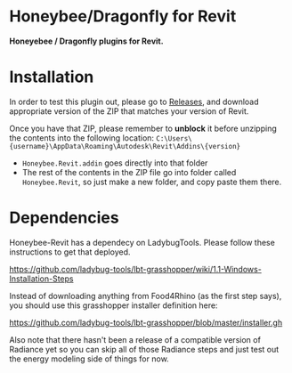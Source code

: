 # Honeybee/Dragonfly for Revit

<b>Honeyebee / Dragonfly plugins for Revit.</b>

# Installation

In order to test this plugin out, please go to [Releases](https://github.com/ladybug-tools/honeybee-revit/releases), and download appropriate version of the ZIP that matches your version of Revit. 

Once you have that ZIP, please remember to **unblock** it before unzipping the contents into the following location: `C:\Users\{username}\AppData\Roaming\Autodesk\Revit\Addins\{version}`
- `Honeybee.Revit.addin` goes directly into that folder
- The rest of the contents in the ZIP file go into folder called `Honeybee.Revit`, so just make a new folder, and copy paste them there.

# Dependencies

Honeybee-Revit has a dependecy on LadybugTools. Please follow these instructions to get that deployed. 

https://github.com/ladybug-tools/lbt-grasshopper/wiki/1.1-Windows-Installation-Steps

Instead of downloading anything from Food4Rhino (as the first step says), you should use this grasshopper installer definition here:

https://github.com/ladybug-tools/lbt-grasshopper/blob/master/installer.gh

Also note that there hasn't been a release of a compatible version of Radiance yet so you can skip all of those Radiance steps and just test out the energy modeling side of things for now.
